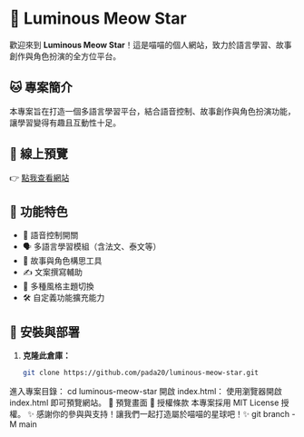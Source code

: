 # 🌟 Luminous Meow Star

歡迎來到 **Luminous Meow Star**！這是喵喵的個人網站，致力於語言學習、故事創作與角色扮演的全方位平台。

## 🐱 專案簡介

本專案旨在打造一個多語言學習平台，結合語音控制、故事創作與角色扮演功能，讓學習變得有趣且互動性十足。

## 🔗 線上預覽

👉 [點我查看網站](https://pada20.github.io/luminous-meow-star/)

## 📂 功能特色

- 🎤 語音控制開關
- 🗣️ 多語言學習模組（含法文、泰文等）
- 📖 故事與角色構思工具
- ✍️ 文案撰寫輔助
- 🎨 多種風格主題切換
- 🛠️ 自定義功能擴充能力

## 🚀 安裝與部署

1. **克隆此倉庫：**

   ```bash
   git clone https://github.com/pada20/luminous-meow-star.git
進入專案目錄：
cd luminous-meow-star
開啟 index.html：
使用瀏覽器開啟 index.html 即可預覽網站。
📸 預覽畫面
📄 授權條款
本專案採用 MIT License 授權。
✨ 感謝你的參與與支持！讓我們一起打造屬於喵喵的星球吧！✨
git branch -M main
